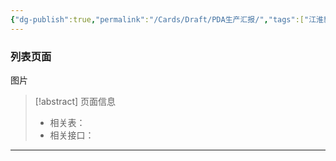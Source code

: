 ```yaml
---
{"dg-publish":true,"permalink":"/Cards/Draft/PDA生产汇报/","tags":["江淮毅昌/蝶创I-MES/MES"]}
---
```




### 列表页面

图片

> [!abstract] 页面信息
> - 相关表：
> - 相关接口：




---

